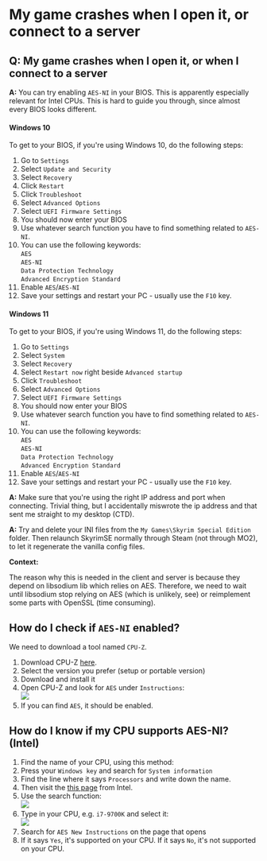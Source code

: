 # My game crashes when I open it, or connect to a server

## Q: My game crashes when I open it, or when I connect to a server

**A:** You can try enabling `AES-NI` in your BIOS. This is apparently especially relevant for Intel CPUs. This is hard to guide you through, since almost every BIOS looks different.

#### Windows 10

To get to your BIOS, if you're using Windows 10, do the following steps:

1. Go to `Settings`
2. Select `Update and Security`
3. Select `Recovery`
4. Click `Restart`
5. Click `Troubleshoot`
6. Select `Advanced Options`
7. Select `UEFI Firmware Settings`
8. You should now enter your BIOS
9. Use whatever search function you have to find something related to `AES-NI`.
10. You can use the following keywords:\
    `AES`\
    `AES-NI`\
    `Data Protection Technology`\
    `Advanced Encryption Standard`
11. Enable `AES`/`AES-NI`
12. Save your settings and restart your PC - usually use the `F10` key.

#### Windows 11

To get to your BIOS, if you're using Windows 11, do the following steps:

1. Go to `Settings`
2. Select `System`
3. Select `Recovery`
4. Select `Restart now` right beside `Advanced startup`
5. Click `Troubleshoot`
6. Select `Advanced Options`
7. Select `UEFI Firmware Settings`
8. You should now enter your BIOS
9. Use whatever search function you have to find something related to `AES-NI`.
10. You can use the following keywords:\
    `AES`\
    `AES-NI`\
    `Data Protection Technology`\
    `Advanced Encryption Standard`
11. Enable `AES`/`AES-NI`
12. Save your settings and restart your PC - usually use the `F10` key.

**A:** Make sure that you're using the right IP address and port when connecting. Trivial thing, but I accidentally miswrote the ip address and that sent me straight to my desktop (CTD).

**A:** Try and delete your INI files from the `My Games\Skyrim Special Edition` folder. Then relaunch SkyrimSE normally through Steam (not through MO2), to let it regenerate the vanilla config files.

**Context:**

The reason why this is needed in the client and server is because they depend on libsodium lib which relies on AES. Therefore, we need to wait until libsodium stop relying on AES (which is unlikely, see) or reimplement some parts with OpenSSL (time consuming).

## How do I check if `AES-NI` enabled?

We need to download a tool named `CPU-Z`.

1. Download CPU-Z [here](https://www.cpuid.com/softwares/cpu-z.html).
2. Select the version you prefer (setup or portable version)
3. Download and install it
4. Open CPU-Z and look for `AES` under `Instructions`:\
   ![](https://shx.is/5BFxts8CR.png)
5. If you can find `AES`, it should be enabled.

## How do I know if my CPU supports AES-NI? (Intel)

1. Find the name of your CPU, using this method:
2. Press your `Windows key` and search for `System information`
3. Find the line where it says `Processors` and write down the name.
4. Then visit the [this page](https://ark.intel.com) from Intel.
5. Use the search function:\
   ![](https://shx.is/5BFtNOIfU.png)
6. Type in your CPU, e.g. `i7-9700K` and select it:\
   ![](https://shx.is/5BFwpTD8m.png)
7. Search for `AES New Instructions` on the page that opens
8. If it says `Yes`, it's supported on your CPU. If it says `No`, it's not supported on your CPU.
